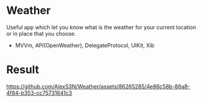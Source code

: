 # Weather
Useful app which let you know what is the weather for your current location or in place that you choose.
* MVVm, API(OpenWeather), DelegateProtocol, UIKit, Xib
# Result
https://github.com/AlexS3N/Weather/assets/86265285/4e86c58b-86a8-4f84-b353-cc75731641c3
